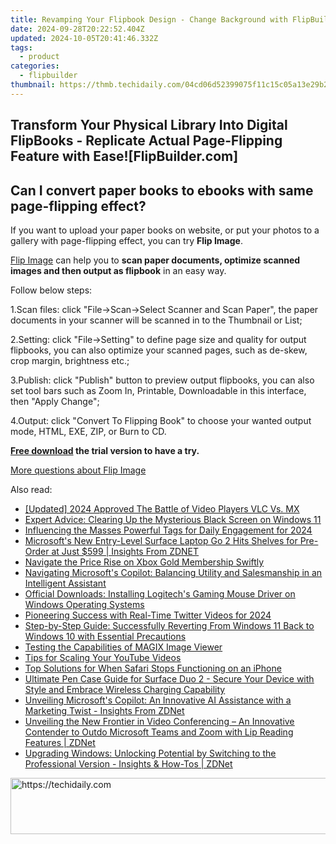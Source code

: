 ```yaml
---
title: Revamping Your Flipbook Design - Change Background with FlipBuilder
date: 2024-09-28T20:22:52.404Z
updated: 2024-10-05T20:41:46.332Z
tags:
  - product
categories:
  - flipbuilder
thumbnail: https://thmb.techidaily.com/04cd06d52399075f11c15c05a13e29b26c1429efba226e9e1f8c0fb8fb4b1fd0.jpg
---
```


## Transform Your Physical Library Into Digital FlipBooks - Replicate Actual Page-Flipping Feature with Ease![FlipBuilder.com]

## Can I convert paper books to ebooks with same page-flipping effect?

If you want to upload your paper books on website, or put your photos to a gallery with page-flipping effect, you can try **Flip Image**. 

[Flip Image](https://tools.techidaily.com/flipbuilder/products/) can help you to **scan paper documents, optimize scanned images and then output as flipbook** in an easy way.

Follow below steps:

1.Scan files: click "File->Scan->Select Scanner and Scan Paper", the paper documents in your scanner will be scanned in to the Thumbnail or List;

2.Setting: click "File->Setting" to define page size and quality for output flipbooks, you can also optimize your scanned pages, such as de-skew, crop margin, brightness etc.;

3.Publish: click "Publish" button to preview output flipbooks, you can also set tool bars such as Zoom In, Printable, Downloadable in this interface, then "Apply Change";

4.Output: click "Convert To Flipping Book" to choose your wanted output mode, HTML, EXE, ZIP, or Burn to CD.

**[Free download](https://tools.techidaily.com/flipbuilder/products/) the trial version to have a try.** 

[More questions about Flip Image](https://tools.techidaily.com/flipbuilder/products/)

<ins class="adsbygoogle"
     style="display:block"
     data-ad-format="autorelaxed"
     data-ad-client="ca-pub-7571918770474297"
     data-ad-slot="1223367746"></ins>

<ins class="adsbygoogle"
     style="display:block"
     data-ad-client="ca-pub-7571918770474297"
     data-ad-slot="8358498916"
     data-ad-format="auto"
     data-full-width-responsive="true"></ins>

<span class="atpl-alsoreadstyle">Also read:</span>
<div><ul>
<li><a href="https://fox-http.techidaily.com/updated-2024-approved-the-battle-of-video-players-vlc-vs-mx/"><u>[Updated] 2024 Approved The Battle of Video Players VLC Vs. MX</u></a></li>
<li><a href="https://common-error.techidaily.com/expert-advice-clearing-up-the-mysterious-black-screen-on-windows-11/"><u>Expert Advice: Clearing Up the Mysterious Black Screen on Windows 11</u></a></li>
<li><a href="https://instagram-clips.techidaily.com/influencing-the-masses-powerful-tags-for-daily-engagement-for-2024/"><u>Influencing the Masses Powerful Tags for Daily Engagement for 2024</u></a></li>
<li><a href="https://win-unique.techidaily.com/microsofts-new-entry-level-surface-laptop-go-2-hits-shelves-for-pre-order-at-just-599-insights-from-zdnet/"><u>Microsoft's New Entry-Level Surface Laptop Go 2 Hits Shelves for Pre-Order at Just $599 | Insights From ZDNET</u></a></li>
<li><a href="https://games-able.techidaily.com/navigate-the-price-rise-on-xbox-gold-membership-swiftly/"><u>Navigate the Price Rise on Xbox Gold Membership Swiftly</u></a></li>
<li><a href="https://win-unique.techidaily.com/navigating-microsofts-copilot-balancing-utility-and-salesmanship-in-an-intelligent-assistant/"><u>Navigating Microsoft's Copilot: Balancing Utility and Salesmanship in an Intelligent Assistant</u></a></li>
<li><a href="https://win-dash.techidaily.com/official-downloads-installing-logitechs-gaming-mouse-driver-on-windows-operating-systems/"><u>Official Downloads: Installing Logitech's Gaming Mouse Driver on Windows Operating Systems</u></a></li>
<li><a href="https://twitter-clips.techidaily.com/pioneering-success-with-real-time-twitter-videos-for-2024/"><u>Pioneering Success with Real-Time Twitter Videos for 2024</u></a></li>
<li><a href="https://win-unique.techidaily.com/step-by-step-guide-successfully-reverting-from-windows-11-back-to-windows-10-with-essential-precautions/"><u>Step-by-Step Guide: Successfully Reverting From Windows 11 Back to Windows 10 with Essential Precautions</u></a></li>
<li><a href="https://extra-tips.techidaily.com/testing-the-capabilities-of-magix-image-viewer/"><u>Testing the Capabilities of MAGIX Image Viewer</u></a></li>
<li><a href="https://extra-hints.techidaily.com/tips-for-scaling-your-youtube-videos/"><u>Tips for Scaling Your YouTube Videos</u></a></li>
<li><a href="https://fox-that.techidaily.com/top-solutions-for-when-safari-stops-functioning-on-an-iphone/"><u>Top Solutions for When Safari Stops Functioning on an iPhone</u></a></li>
<li><a href="https://win-unique.techidaily.com/ultimate-pen-case-guide-for-surface-duo-2-secure-your-device-with-style-and-embrace-wireless-charging-capability/"><u>Ultimate Pen Case Guide for Surface Duo 2 - Secure Your Device with Style and Embrace Wireless Charging Capability</u></a></li>
<li><a href="https://win-unique.techidaily.com/unveiling-microsofts-copilot-an-innovative-ai-assistance-with-a-marketing-twist-insights-from-zdnet/"><u>Unveiling Microsoft's Copilot: An Innovative AI Assistance with a Marketing Twist - Insights From ZDNet</u></a></li>
<li><a href="https://win-unique.techidaily.com/unveiling-the-new-frontier-in-video-conferencing-an-innovative-contender-to-outdo-microsoft-teams-and-zoom-with-lip-reading-features-zdnet/"><u>Unveiling the New Frontier in Video Conferencing – An Innovative Contender to Outdo Microsoft Teams and Zoom with Lip Reading Features | ZDNet</u></a></li>
<li><a href="https://win-unique.techidaily.com/upgrading-windows-unlocking-potential-by-switching-to-the-professional-version-insights-and-how-tos-zdnet/"><u>Upgrading Windows: Unlocking Potential by Switching to the Professional Version - Insights & How-Tos | ZDNet</u></a></li>
</ul></div>

<!-- affiliate ads begin -->
<a href="https://appsumo.8odi.net/c/5597632/2043661/7443" target="_top" id="2043661">
  <img src="//a.impactradius-go.com/display-ad/7443-2043661" border="0" alt="https://techidaily.com" width="728" height="90"/>
</a>
<img height="0" width="0" src="https://appsumo.8odi.net/i/5597632/2043661/7443" style="position:absolute;visibility:hidden;" border="0" />
<!-- affiliate ads end -->

